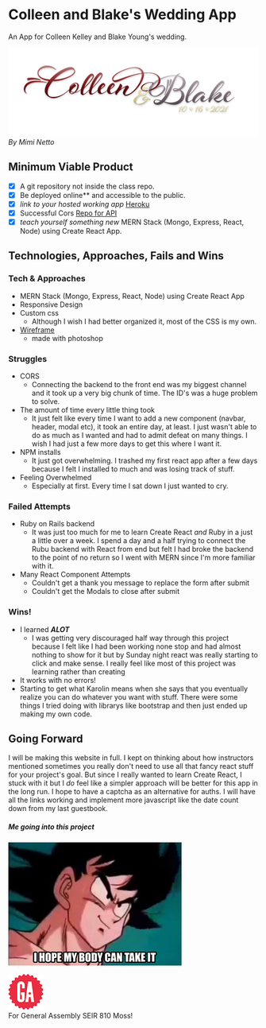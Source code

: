 # Colleen and Blake's Wedding App
An App for Colleen Kelley and Blake Young's wedding.

![Colleen and Blake](public/img/cobl_top.png)   _By Mimi Netto_

## Minimum Viable Product
- [x] A git repository not inside the class repo.
- [x] Be deployed online** and accessible to the public.
- [x] *link to your hosted working app* [Heroku](https://colleen-blake-wedding.herokuapp.com/)
- [x] Successful Cors [Repo for API](https://github.com/mimnetto/guestbook_backend)
- [x] *teach yourself something new*  MERN Stack (Mongo, Express, React, Node) using Create React App.

## Technologies, Approaches, Fails and Wins

### Tech & Approaches
* MERN Stack (Mongo, Express, React, Node) using Create React App
* Responsive Design
* Custom css
  * Although I wish I had better organized it, most of the CSS is my own.
* [Wireframe](public/img/cobl_top.png)
  * made with photoshop

### Struggles
* CORS
  * Connecting the backend to the front end was my biggest channel and it took up a very big chunk of time. The ID's was a huge problem to solve.
* The amount of time every little thing took
  * It just felt like every time I want to add a new component (navbar, header, modal etc), it took an entire day, at least. I just wasn't able to do as much as I wanted and had to admit defeat on many things. I wish I had just a few more days to get this where I want it.
* NPM installs
  * It just got overwhelming. I trashed my first react app after a few days because I felt I installed to much and was losing track of stuff.
* Feeling Overwhelmed
  * Especially at first. Every time I sat down I just wanted to cry.

### Failed Attempts
* Ruby on Rails backend
  * It was just too much for me to learn Create React *and* Ruby in a just a little over a week. I spend a day and a half trying to connect the Rubu backend with React from end but felt I had broke the backend to the point of no return so I went with MERN since I'm more familiar with it.
* Many React Component Attempts
  * Couldn't get a thank you message to replace the form after submit
  * Couldn't get the Modals to close after submit

### Wins!
* I learned ***ALOT***
  *  I was getting very discouraged half way through this project because I felt like I had been working none stop and had almost nothing to show for it but by Sunday night react was really starting to click and make sense. I really feel like most of this project was learning rather than creating
* It works with no errors!
* Starting to get what Karolin means when she says that you eventually realize you can do whatever you want with stuff. There were some things I tried doing with librarys like bootstrap and then just ended up making my own code.

## Going Forward
I will be making this website in full. I kept on thinking about how instructors mentioned sometimes you really don't need to use all that fancy react stuff for your project's goal. But since I really wanted to learn Create React, I stuck with it but I *do* feel like a simpler approach will be better for this app in the long run. I hope to have a captcha as an alternative for auths. I will have all the links working and implement more javascript like the date count down from my last guestbook.

##### Me going into this project
![body](public/img/body.png)


![ga](public/img/gaLogo.png) <br>
For General Assembly SEIR 810 Moss!
